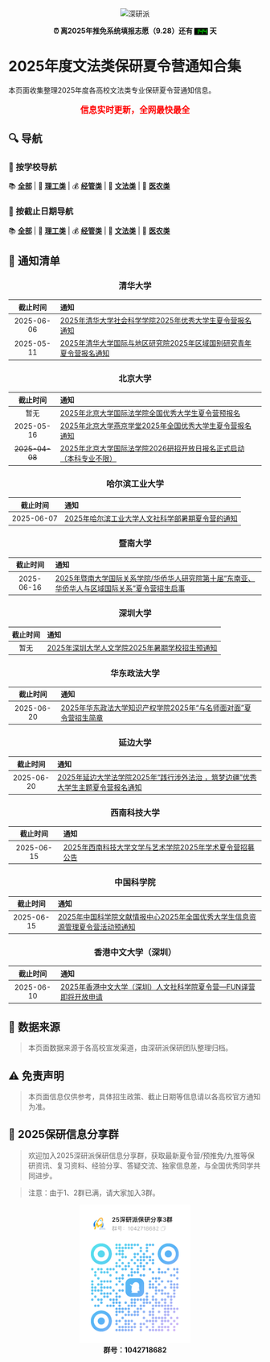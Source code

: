 <!-- markdownlint-disable first-line-h1 -->
<!-- markdownlint-disable html -->
<!-- markdownlint-disable no-duplicate-header -->


<div align="center">
<img src="./imgs/logo.svg" alt="深研派" height="100">
</div>

<div align="center">
<p align="center">
<b>⏰ 离2025年推免系统填报志愿（9.28）还有 <img src="./imgs/time.png" alt="144" style="height: 1em; vertical-align: middle;"> 天 </b>
</p>
</div>

# 2025年度文法类保研夏令营通知合集

本页面收集整理2025年度各高校文法类专业保研夏令营通知信息。

<div align="center">
<p style="font-size: 1.2em; color: #ff0000; font-weight: bold;">
信息实时更新，全网最快最全
</p>
</div>

## 🔍 导航
### 🏫 按学校导航

📚 [**<u>全部</u>**](./README.md) | 🔬 [**<u>理工类</u>**](./README-理工类.md) | 💰 [**<u>经管类</u>**](./README-经管类.md) | 📝 [**<u>文法类</u>**](./README-文法类.md) | 🏥 [**<u>医农类</u>**](./README-医农类.md)

### 📅 按截止日期导航

📚 [**<u>全部</u>**](./README-截止日期.md) | 🔬 [**<u>理工类</u>**](./README-理工类-截止日期.md) | 💰 [**<u>经管类</u>**](./README-经管类-截止日期.md) | 📝 [**<u>文法类</u>**](./README-文法类-截止日期.md) | 🏥 [**<u>医农类</u>**](./README-医农类-截止日期.md)

## 📢 通知清单

<div align="center">
<h3>清华大学</h3>
</div>

| 截止时间 | 通知 |
|:------------:|:---------|
| 2025-06-06 | [2025年清华大学社会科学学院2025年优秀大学生夏令营报名通知](https://www.sss.tsinghua.edu.cn/info/1026/8026.htm) |
| 2025-05-11 | [2025年清华大学国际与地区研究院2025年区域国别研究青年夏令营报名通知](https://mp.weixin.qq.com/s/zHmODp6u0o0Sg_3eVaj5xQ) |

<div align="center">
<h3>北京大学</h3>
</div>

| 截止时间 | 通知 |
|:------------:|:---------|
| 暂无 | [2025年北京大学国际法学院全国优秀大学生夏令营预报名](https://stl.pku.edu.cn/cn/admissions/83/shp.html) |
| 2025-05-16 | [2025年北京大学燕京学堂2025年全国优秀大学生夏令营报名通知](https://mp.weixin.qq.com/s/jqtMTmWWANNTlqg2bweOSw) |
| ~~2025-04-08~~ | [2025年北京大学国际法学院2026研招开放日报名正式启动（本科专业不限）](https://mp.weixin.qq.com/s/SiGYBFkBVCktzTABiN3tWQ) |

<div align="center">
<h3>哈尔滨工业大学</h3>
</div>

| 截止时间 | 通知 |
|:------------:|:---------|
| 2025-06-07 | [2025年哈尔滨工业大学人文社科学部暑期夏令营的通知](https://rwxy.hit.edu.cn/2025/0430/c6936a367948/page.htm) |

<div align="center">
<h3>暨南大学</h3>
</div>

| 截止时间 | 通知 |
|:------------:|:---------|
| 2025-06-16 | [2025年暨南大学国际关系学院/华侨华人研究院第十届“东南亚、华侨华人与区域国际关系”夏令营招生启事](https://mp.weixin.qq.com/s/GplnfS2CyPEDufqZHgC96w) |

<div align="center">
<h3>深圳大学</h3>
</div>

| 截止时间 | 通知 |
|:------------:|:---------|
| 暂无 | [2025年深圳大学人文学院2025年暑期学校招生预通知](https://wxy.szu.edu.cn/info/1083/2583.htm) |

<div align="center">
<h3>华东政法大学</h3>
</div>

| 截止时间 | 通知 |
|:------------:|:---------|
| 2025-06-20 | [2025年华东政法大学知识产权学院2025年“与名师面对面”夏令营招生简章](https://ipschool.ecupl.edu.cn/2025/0409/c13461a219698/page.htm) |

<div align="center">
<h3>延边大学</h3>
</div>

| 截止时间 | 通知 |
|:------------:|:---------|
| 2025-06-20 | [2025年延边大学法学院2025年“践行涉外法治 ，筑梦边疆”优秀大学生主题夏令营报名通知](https://mp.weixin.qq.com/s/a1j89mjVwl9O8KD3aaqfKg) |

<div align="center">
<h3>西南科技大学</h3>
</div>

| 截止时间 | 通知 |
|:------------:|:---------|
| 2025-06-15 | [2025年西南科技大学文学与艺术学院2025年学术夏令营招募公告](https://mp.weixin.qq.com/s/UG5fvHMWj67mMFLpBdJRvw) |

<div align="center">
<h3>中国科学院</h3>
</div>

| 截止时间 | 通知 |
|:------------:|:---------|
| 2025-06-15 | [2025年中国科学院文献情报中心2025年全国优秀大学生信息资源管理夏令营活动预通知](https://mp.weixin.qq.com/s/OnE_OgTkcNa1ufc14vCr2Q) |

<div align="center">
<h3>香港中文大学（深圳）</h3>
</div>

| 截止时间 | 通知 |
|:------------:|:---------|
| 2025-06-10 | [2025年香港中文大学（深圳）人文社科学院夏令营—FUN译营即将开放申请](https://mp.weixin.qq.com/s/iC-ny8BKslyHH8wVvsiepQ) |

## 📝 数据来源

> 本页面数据来源于各高校宣发渠道，由深研派保研团队整理归档。

## ⚠️ 免责声明

> 本页面信息仅供参考，具体招生政策、截止日期等信息请以各高校官方通知为准。
## 👥 2025保研信息分享群

>欢迎加入2025深研派保研信息分享群，获取最新夏令营/预推免/九推等保研资讯、复习资料、经验分享、答疑交流、独家信息差，与全国优秀同学共同进步。

>注意：由于1、2群已满，请大家加入3群。

<div align="center">
<img src="./imgs/share_group.png" alt="2025深研派保研信息分享群二维码" width="220"><br>
<b>群号：1042718682</b><br>
</div>

